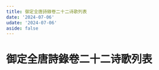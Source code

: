 ```yaml
---
title: 御定全唐詩錄卷二十二诗歌列表
date: '2024-07-06'
udate: '2024-07-06'
aside: false
---
```

# 御定全唐詩錄卷二十二诗歌列表

<PoemList :list="poems" :authorMap="authorMap" :chapternum="22" />

<script setup>
const chapter = '卷二十二';
import poems from '/data/qtsl/卷二十二/poems.json'
import authorMap from '/data/qtsl/卷二十二/author.json'
</script>
